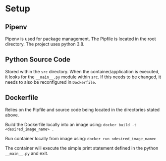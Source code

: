 # Setup

## Pipenv

Pipenv is used for package management. The Pipfile is located in the root directory.
The project uses python 3.8.

## Python Source Code

Stored within the `src` directory. When the container/application is executed, it looks for the `__main__.py` module within `src`. If this needs to be changed, it needs to also be reconfigured in `Dockerfile`.

## Dockerfile

Relies on the Pipfile and source code being located in the directories stated above. 

Build the Dockerfile locally into an image using:
`docker build -t <desired_image_name> .`

Run container locally from image using:
`docker run <desired_image_name>`

The container will execute the simple print statement defined in the python `__main__.py` and exit.
